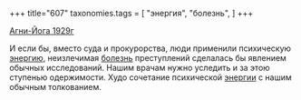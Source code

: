 +++
title="607"
taxonomies.tags = [
 "энергия",
 "болезнь",
]
+++

[Агни-Йога 1929г](/agni/1929)

И если бы, вместо суда и прокурорства, люди применили психическую [энергию](/tags/энергия), неизлечимая [болезнь](/tags/болезнь) преступлений сделалась бы явлением обычных исследований. Нашим врачам нужно уследить и за этою ступенью одержимости. Худо сочетание психической [энергии](/tags/энергия) с нашим обычным толкованием.